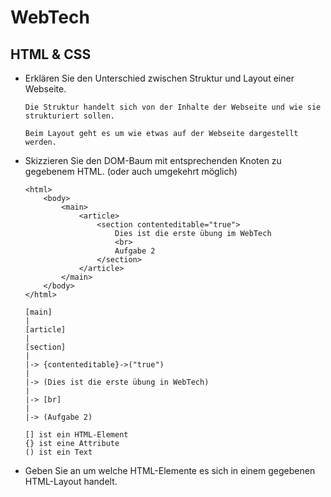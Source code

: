 # WebTech

## HTML & CSS
* Erklären Sie den Unterschied zwischen Struktur und Layout einer Webseite.
    ```
    Die Struktur handelt sich von der Inhalte der Webseite und wie sie strukturiert sollen.

    Beim Layout geht es um wie etwas auf der Webseite dargestellt werden.
    ```

* Skizzieren Sie den DOM-Baum mit entsprechenden Knoten zu gegebenem HTML. (oder auch umgekehrt möglich)
    ```
    <html>
        <body>
            <main>
                <article>
                    <section contenteditable="true">
                        Dies ist die erste übung im WebTech
                        <br>
                        Aufgabe 2
                    </section>
                </article>
            </main>
        </body>
    </html>
    ```
    ```
    [main]
    |
    [article]
    |
    [section]
    |
    |-> {contenteditable}->("true")
    |
    |-> (Dies ist die erste übung in WebTech)
    |
    |-> [br]
    |
    |-> (Aufgabe 2)

    [] ist ein HTML-Element
    {} ist eine Attribute
    () ist ein Text
    ```
* Geben Sie an um welche HTML-Elemente es sich in einem gegebenen HTML-Layout handelt.